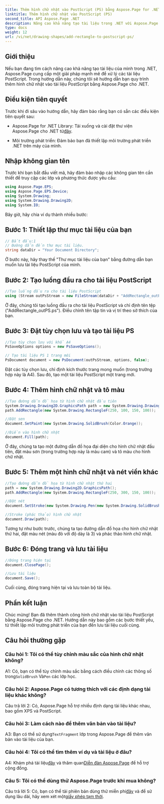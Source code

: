 ```yaml
---
title: Thêm hình chữ nhật vào PostScript (PS) bằng Aspose.Page for .NET
linktitle: Thêm hình chữ nhật vào PostScript (PS)
second_title: API Aspose.Page .NET
description: Nâng cao khả năng tạo tài liệu trong .NET với Aspose.Page. Tìm hiểu cách thêm hình chữ nhật vào tệp PostScript (PS) theo từng bước.
type: docs
weight: 12
url: /vi/net/drawing-shapes/add-rectangle-to-postscript-ps/
---
```

## Giới thiệu

Nếu bạn đang tìm cách nâng cao khả năng tạo tài liệu của mình trong .NET, Aspose.Page cung cấp một giải pháp mạnh mẽ để xử lý các tài liệu PostScript. Trong hướng dẫn này, chúng tôi sẽ hướng dẫn bạn quy trình thêm hình chữ nhật vào tài liệu PostScript bằng Aspose.Page cho .NET.

## Điều kiện tiên quyết

Trước khi đi sâu vào hướng dẫn, hãy đảm bảo rằng bạn có sẵn các điều kiện tiên quyết sau:

-  Aspose.Page for .NET Library: Tải xuống và cài đặt thư viện Aspose.Page cho .NET từ[đây](https://releases.aspose.com/page/net/).

- Môi trường phát triển: Đảm bảo bạn đã thiết lập môi trường phát triển .NET trên máy của mình.

## Nhập không gian tên

Trước khi bạn bắt đầu viết mã, hãy đảm bảo nhập các không gian tên cần thiết để truy cập các lớp và phương thức được yêu cầu:

```csharp
using Aspose.Page.EPS;
using Aspose.Page.EPS.Device;
using System.Drawing;
using System.Drawing.Drawing2D;
using System.IO;
```

Bây giờ, hãy chia ví dụ thành nhiều bước:

## Bước 1: Thiết lập thư mục tài liệu của bạn

```csharp
// Bắt đầu:1
// Đường dẫn đến thư mục tài liệu.
string dataDir = "Your Document Directory";
```

Ở bước này, hãy thay thế "Thư mục tài liệu của bạn" bằng đường dẫn bạn muốn lưu tài liệu PostScript của mình.

## Bước 2: Tạo luồng đầu ra cho tài liệu PostScript

```csharp
//Tạo luồng đầu ra cho tài liệu PostScript
using (Stream outPsStream = new FileStream(dataDir + "AddRectangle_outPS.ps", FileMode.Create))
```

Ở đây, chúng tôi tạo luồng đầu ra cho tài liệu PostScript và chỉ định tên tệp ("AddRectangle_outPS.ps"). Điều chỉnh tên tập tin và vị trí theo sở thích của bạn.

## Bước 3: Đặt tùy chọn lưu và tạo tài liệu PS

```csharp
//Tạo tùy chọn lưu với khổ A4
PsSaveOptions options = new PsSaveOptions();

// Tạo tài liệu PS 1 trang mới
PsDocument document = new PsDocument(outPsStream, options, false);
```

Đặt các tùy chọn lưu, chỉ định kích thước trang mong muốn (trong trường hợp này là A4). Sau đó, tạo một tài liệu PostScript một trang mới.

## Bước 4: Thêm hình chữ nhật và tô màu

```csharp
//Tạo đường dẫn đồ họa từ hình chữ nhật đầu tiên
System.Drawing.Drawing2D.GraphicsPath path = new System.Drawing.Drawing2D.GraphicsPath();
path.AddRectangle(new System.Drawing.RectangleF(250, 100, 150, 100));

//Đặt sơn
document.SetPaint(new System.Drawing.SolidBrush(Color.Orange));

//Điền vào hình chữ nhật
document.Fill(path);
```

Ở đây, chúng ta tạo một đường dẫn đồ họa đại diện cho hình chữ nhật đầu tiên, đặt màu sơn (trong trường hợp này là màu cam) và tô màu cho hình chữ nhật.

## Bước 5: Thêm một hình chữ nhật và nét viền khác

```csharp
//Tạo đường dẫn đồ họa từ hình chữ nhật thứ hai
path = new System.Drawing.Drawing2D.GraphicsPath();
path.AddRectangle(new System.Drawing.RectangleF(250, 300, 150, 100));

//Đặt nét
document.SetStroke(new System.Drawing.Pen(new System.Drawing.SolidBrush(Color.Red), 3));

//Stroke (phác thảo) hình chữ nhật
document.Draw(path);
```

Tương tự như bước trước, chúng ta tạo đường dẫn đồ họa cho hình chữ nhật thứ hai, đặt màu nét (màu đỏ với độ dày là 3) và phác thảo hình chữ nhật.

## Bước 6: Đóng trang và lưu tài liệu

```csharp
//Đóng trang hiện tại
document.ClosePage();

//Lưu tài liệu
document.Save();
```

Cuối cùng, đóng trang hiện tại và lưu toàn bộ tài liệu.

## Phần kết luận

Chúc mừng! Bạn đã thêm thành công hình chữ nhật vào tài liệu PostScript bằng Aspose.Page cho .NET. Hướng dẫn này bao gồm các bước thiết yếu, từ thiết lập môi trường phát triển của bạn đến lưu tài liệu cuối cùng.

## Câu hỏi thường gặp

### Câu hỏi 1: Tôi có thể tùy chỉnh màu sắc của hình chữ nhật không?

A1: Có, bạn có thể tùy chỉnh màu sắc bằng cách điều chỉnh các thông số trong`SolidBrush` Và`Pen` các lớp học.

### Câu hỏi 2: Aspose.Page có tương thích với các định dạng tài liệu khác không?

Câu trả lời 2: Có, Aspose.Page hỗ trợ nhiều định dạng tài liệu khác nhau, bao gồm XPS và PostScript.

### Câu hỏi 3: Làm cách nào để thêm văn bản vào tài liệu?

 A3: Bạn có thể sử dụng`TextFragment` lớp trong Aspose.Page để thêm văn bản vào tài liệu của bạn.

### Câu hỏi 4: Tôi có thể tìm thêm ví dụ và tài liệu ở đâu?

 A4: Khám phá tài liệu[đây](https://reference.aspose.com/page/net/) và thăm quan[Diễn đàn Aspose.Page](https://forum.aspose.com/c/page/39) để hỗ trợ cộng đồng.

### Câu 5: Tôi có thể dùng thử Aspose.Page trước khi mua không?

 Câu trả lời 5: Có, bạn có thể tải phiên bản dùng thử miễn phí[đây](https://releases.aspose.com/) và để sử dụng lâu dài, hãy xem xét một[giấy phép tạm thời](https://purchase.aspose.com/temporary-license/).
